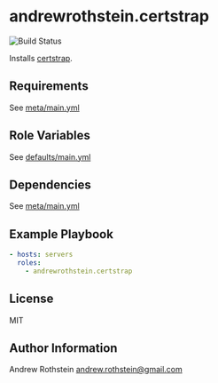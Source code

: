 andrewrothstein.certstrap
=========
![Build Status](https://github.com/andrewrothstein/ansible-certstrap/actions/workflows/build.yml/badge.svg)

Installs [certstrap](https://github.com/square/certstrap).

Requirements
------------

See [meta/main.yml](meta/main.yml)

Role Variables
--------------

See [defaults/main.yml](defaults/main.yml)

Dependencies
------------

See [meta/main.yml](meta/main.yml)

Example Playbook
----------------

```yml
- hosts: servers
  roles:
    - andrewrothstein.certstrap
```

License
-------

MIT

Author Information
------------------

Andrew Rothstein <andrew.rothstein@gmail.com>
